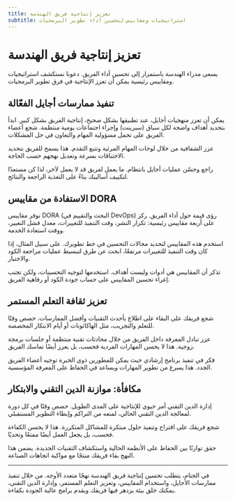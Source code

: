 ```yaml
---
title: تعزيز إنتاجية فريق الهندسة
subtitle: استراتيجيات ومقاييس لتحسين أداء تطوير البرمجيات
---
```


# تعزيز إنتاجية فريق الهندسة

يسعى مدراء الهندسة باستمرار إلى تحسين أداء الفريق. دعونا نستكشف استراتيجيات ومقاييس رئيسية يمكن أن تعزز الإنتاجية في فرق تطوير البرمجيات.

## تنفيذ ممارسات أجايل الفعّالة

يمكن أن تعزز منهجيات أجايل، عند تطبيقها بشكل صحيح، إنتاجية الفريق بشكل كبير. ابدأ بتحديد أهداف واضحة لكل سباق (سبرينت) وإجراء اجتماعات يومية منتظمة. شجع أعضاء الفريق على تحمل مسؤولية المهام والتعاون في حل المشكلات.

عزز الشفافية من خلال لوحات المهام المرئية وتتبع التقدم. هذا يسمح للفريق بتحديد الاختناقات بسرعة وتعديل نهجهم حسب الحاجة.

راجع وحسّن عمليات أجايل بانتظام. ما يعمل لفريق قد لا يعمل لآخر، لذا كن مستعدًا لتكييف أساليبك بناءً على التغذية الراجعة والنتائج.

## الاستفادة من مقاييس DORA

توفر مقاييس DORA (البحث والتقييم في DevOps) رؤى قيمة حول أداء الفريق. ركز على أربعة مقاييس رئيسية: تكرار النشر، وقت التنفيذ للتغييرات، معدل فشل التغيير، ووقت استعادة الخدمة.

استخدم هذه المقاييس لتحديد مجالات التحسين في خط تطويرك. على سبيل المثال، إذا كان وقت التنفيذ للتغييرات مرتفعًا، ابحث عن طرق لتبسيط عمليات مراجعة الكود والاختبار.

تذكر أن المقاييس هي أدوات وليست أهداف. استخدمها لتوجيه التحسينات، ولكن تجنب إغراء تحسين المقاييس على حساب جودة الكود أو رفاهية الفريق.

## تعزيز ثقافة التعلم المستمر

شجع فريقك على البقاء على اطلاع بأحدث التقنيات وأفضل الممارسات. خصص وقتًا للتعلم والتجريب، مثل الهاكاثونات أو أيام الابتكار المخصصة.

عزز تبادل المعرفة داخل الفريق من خلال محادثات تقنية منتظمة أو جلسات برمجة زوجية. هذا لا يحسن المهارات الفردية فحسب، بل يعزز أيضًا تماسك الفريق.

فكر في تنفيذ برنامج إرشادي حيث يمكن للمطورين ذوي الخبرة توجيه أعضاء الفريق الجدد. هذا يسرع من تطوير المهارات ويساعد في الحفاظ على المعرفة المؤسسية.

## مكافأة: موازنة الدين التقني والابتكار

إدارة الدين التقني أمر حيوي للإنتاجية على المدى الطويل. خصص وقتًا في كل دورة لمعالجة الدين التقني الحالي، لمنعه من التراكم وإبطاء التطوير المستقبلي.

شجع فريقك على اقتراح وتنفيذ حلول مبتكرة للمشاكل المتكررة. هذا لا يحسن الكفاءة فحسب، بل يجعل العمل أيضًا ممتعًا وتحديًا.

حقق توازنًا بين الحفاظ على الأنظمة الحالية واستكشاف التقنيات الجديدة. يضمن هذا النهج بقاء فريقك منتجًا مع مواكبة اتجاهات الصناعة.

---
في الختام، يتطلب تحسين إنتاجية فريق الهندسة نهجًا متعدد الأوجه. من خلال تنفيذ ممارسات الأجايل، واستخدام المقاييس، وتعزيز التعلم المستمر، وإدارة الدين التقني، يمكنك خلق بيئة يزدهر فيها فريقك ويقدم برامج عالية الجودة بكفاءة.
